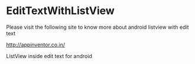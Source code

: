 EditTextWithListView
====================

Please visit the following site to know more about android listview with edit text

http://appinventor.co.in/


ListView inside edit text for android
